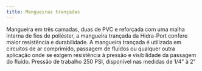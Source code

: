 ```yaml
---
title: Mangueiras trançadas
---
```


Mangueira em três camadas, duas de PVC e reforçada com uma malha interna de fios de poliéster, a mangueira trançada da Hidra-Port confere maior resistência e durabilidade. A mangueira trançada é utilizada em circuitos de ar comprimido, passagem de fluídos ou qualquer outra aplicação onde se exigem resistência à pressão e visibilidade da passagem do fluído. Pressão de trabalho 250 PSI, disponível nas medidas de 1/4" à 2"

